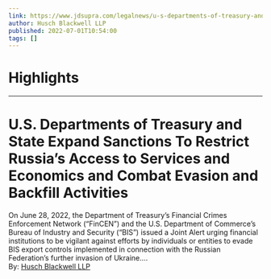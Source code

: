 ```yaml
---
link: https://www.jdsupra.com/legalnews/u-s-departments-of-treasury-and-state-8239236/
author: Husch Blackwell LLP
published: 2022-07-01T10:54:00
tags: []
---
```

# Highlights


---
# U.S. Departments of Treasury and State Expand Sanctions To Restrict Russia’s Access to Services and Economics and Combat Evasion and Backfill Activities
On June 28, 2022, the Department of Treasury’s Financial Crimes Enforcement Network (“FinCEN”) and the U.S. Department of Commerce’s Bureau of Industry and Security (“BIS”) issued a Joint Alert urging financial institutions to be vigilant against efforts by individuals or entities to evade BIS export controls implemented in connection with the Russian Federation’s further invasion of Ukraine....  
By: [Husch Blackwell LLP](https://www.jdsupra.com/profile/husch_blackwell/)